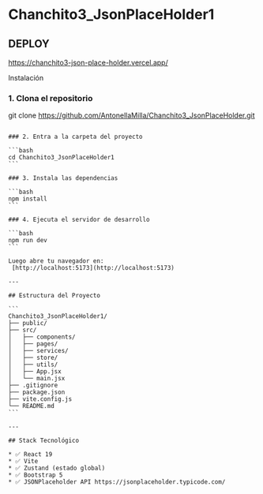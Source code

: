
#  Chanchito3_JsonPlaceHolder1



## DEPLOY

https://chanchito3-json-place-holder.vercel.app/

 Instalación

### 1. Clona el repositorio

git clone https://github.com/AntonellaMilla/Chanchito3_JsonPlaceHolder.git
````

### 2. Entra a la carpeta del proyecto

```bash
cd Chanchito3_JsonPlaceHolder1
```

### 3. Instala las dependencias

```bash
npm install
```

### 4. Ejecuta el servidor de desarrollo

```bash
npm run dev
```

Luego abre tu navegador en:
 [http://localhost:5173](http://localhost:5173)

---

## Estructura del Proyecto

```
Chanchito3_JsonPlaceHolder1/
├── public/
├── src/
│   ├── components/
│   ├── pages/
│   ├── services/
│   ├── store/
│   ├── utils/
│   ├── App.jsx
│   └── main.jsx
├── .gitignore
├── package.json
├── vite.config.js
└── README.md
```

---

## Stack Tecnológico

* ✅ React 19
* ✅ Vite
* ✅ Zustand (estado global)
* ✅ Bootstrap 5
* ✅ JSONPlaceholder API https://jsonplaceholder.typicode.com/


